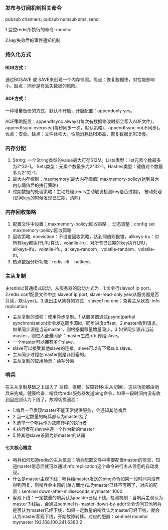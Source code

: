 ### 发布与订阅机制相关命令
pubsub channels; pubsub numsub sms_send;

1.监控redis所执行的命令: monitor

2.key失效后的事件通知机制
### 持久化方式
#### RDB方式：
通过BGSAVE 或 SAVE来创建一个内存快照。优点：恢复数据快，对性能影响小。缺点：同步是有丢失数据的风险。
#### AOF方式：
一种增量备份的方式，默认不开启，开启配置：appendonly yes。

AOF策略配置：appendfsync always(每次有数据修改时都会写入AOF文件)，appendfsync everysec(每秒同步一次，默认策略)，appendfsync no(不同步)。优点：安全。缺点：文件体积大，性能消耗比RDB高，恢复数据比RDB慢。
### 内存分配
1. String: 一个String类型的value最大可存512M。Lists类型：list元素个数最多为2^32-1。 Sets类型：元素个数最多为2^32-1。Hashes类型：键值对个数最多为2^32-1。
2. 最大内存控制：maxmemory(最大内存阈值)   maxmemory-policy(达到最大内存阈值后的执行策略)
3. 过期数据的处理策略：主动处理(redis主动触发检测key是否过期)， 被动处理(访问key的时候发现已过期，清除)
### 内存回收策略
1. 配置文件中设置：maxmemory-policy:回收策略 ，动态调整：config set maxmemory-policy:回收策略
2. 回收策略, noeviction：不设置回收策略，达到阈值则报错，allkeys-lru：对所有key都执行LRU算法，volatile-lru：对所有已过期的key执行LRU，allkeys-lfu，volatile-lfu，allkeys-random，volatile-random，volatile-ttl。
3. 热点数据分析功能：redis-cli --hotkeys
### 主从复制
主redis以普通模式启动，从服务器的启动方式为：1.命令行slaveof ip port。 2.redis.conf配置文件中加 slaveof ip port, slave-read-only yes(从服务器是否只读，默认yes)。3.退出主从集群的方式：slaveof no one；查看主从状态: info replication
* 主从复制的流程：使用异步复制。1.从服务器通过psync(partial synchronization)命令发送同步源id，同步进度offset。2.master收到请求，如果同步源是当前master，则根据偏移量增量同步。3.如果同步源非当前master，则进入全量同步：master生成rdb,传给slave。
* 一个master可以拥有多个slave。
* slave可以接受其他slave的连接，slave可以有下级sub slave。
* 主从同步过程在master侧是非阻塞的。
* 主从复制的应用场景：读写分离
### 哨兵
在主从复制基础之上加入了 监控、提醒、故障转移(主从切换)，这些功能都由哨兵来完成。健康检查：哨兵给redis服务器发送ping命令，如果一段时间内没有收到回应则认为下线了。故障切换流程：
* 1.哨兵一旦发现master不能正常提供服务，会通知其他哨兵
* 2.当一定数量的哨兵都认为master挂了
* 3.选举一个哨兵作为故障转移的执行者
* 4.执行者在slave中选一个作为新的master
* 5.将其他slave设置为新master的从属
#### 七大核心概念
* 哨兵如何知道redis的主从信息：哨兵配置文件中需要配置master的信息，知道master信息后就可以通过info replication这个命令进行主从信息的自动发现。
* 什么是master主观下线：哨兵给master发送的ping命令如果一段时间内没有得到回复，则哨兵会主观的(单方面地)认为master已经不可用了，对应的配置：sentinel down-after-milliseconds mymaster 1000
* 客观下线：一定数量的哨兵认为master已经下线。检测机制：当哨兵主观认为master下线后，会通过sentinel is-master-down-by-addr命令询问其他哨兵是否认为master已经下线，如果一定数量的哨兵认为master已经下线，就会认为master客观下线，开始故障转移。对应的配置：sentinel monitor mymaster 192.168.100.241 6380 2
